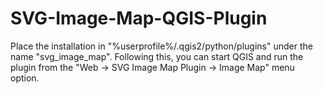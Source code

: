 # SVG-Image-Map-QGIS-Plugin
Place the installation in "%userprofile%/.qgis2/python/plugins" under the name "svg_image_map".
Following this, you can start QGIS and run the plugin from the "Web -> SVG Image Map Plugin -> Image Map" menu option.
